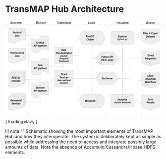 # TransMAP Hub Architecture




![ArchitectureDiagram](img/architecture.png){ loading=lazy }

!!! note ""
    Schematic showing the most important elements of TransMAP Hub and how they interoperate. The system is deliberately kept as simple as possible while addressing the need to access and integrate possibly large amounts of data. Note the absence of Accumulo/Cassandra/Hbase HDFS elements.

